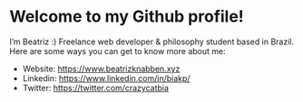 # Welcome to my Github profile!
I’m Beatriz :)
Freelance web developer & philosophy student based in Brazil.
Here are some ways you can get to know more about me:
- Website: https://www.beatrizknabben.xyz
- Linkedin: https://www.linkedin.com/in/biakp/
- Twitter: https://twitter.com/crazycatbia

